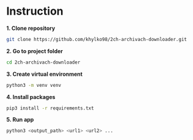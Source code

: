 # Instruction

**1. Clone repository**

```bash
git clone https://github.com/khylko98/2ch-archivach-downloader.git
```

**2. Go to project folder**

```bash
cd 2ch-archivach-downloader
```

**3. Create virtual environment**

```bash
python3 -m venv venv
```

**4. Install packages**

```bash
pip3 install -r requirements.txt
```

**5. Run app**

```bash
python3 <output_path> <url1> <url2> ...
```
